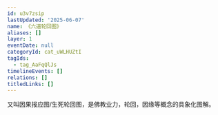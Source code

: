 ```yaml
---
id: u3v7zsip
lastUpdated: '2025-06-07'
name: 《六道轮回图》
aliases: []
layer: 1
eventDate: null
categoryId: cat_uWLHUZtI
tagIds:
  - tag_AaFqQlJs
timelineEvents: []
relations: []
titledLinks: []
---
```

又叫因果报应图/生死轮回图，是佛教业力，轮回，因缘等概念的具象化图解。
